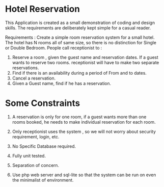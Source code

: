 Hotel Reservation
========================
This Application is created as a small demonstration of coding and design skills.  The requirements are deliberately kept simple for a casual reader.

  
Requirements :
 Create a simple room reservation system for a small hotel. The hotel has N rooms all of same size, so there is no distinction for Single or  Double Bedroom. 
 People call receptionist to :
 
 1) Reserve a room , given the guest name and reservation dates. If a guest wants to reserve two rooms. receptionist will have to make two separate reservations.
 2) Find if there is an availability during a period of From and to dates.
 3) Cancel a reservation.
 4) Given a Guest name, find if he has a reservation.


 
Some Constraints
================
1) A reservation is only for one room, if a guest wants more than one rooms booked, he needs to make individual reservation for each room.

2) Only receptionist uses the system , so we will not worry about security requirement, login, etc.

3) No Specific Database required.

4) Fully unit tested.

5) Separation of concern.

6) Use php web server and sql-lite so that the system can be run on even the minimalist of environment.
